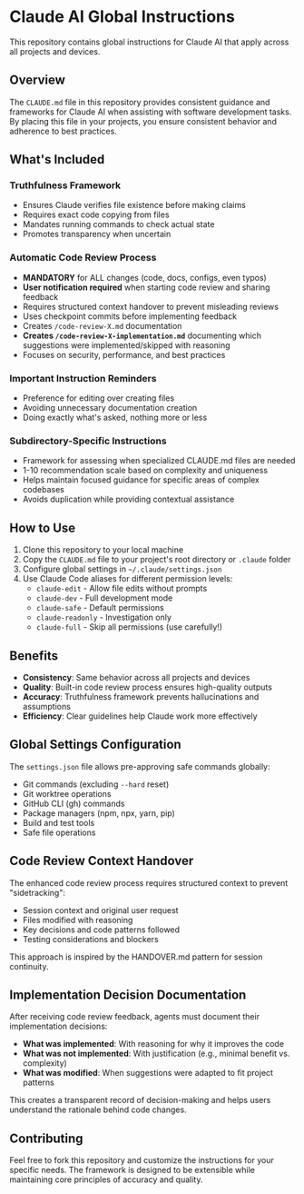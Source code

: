 # Claude AI Global Instructions

This repository contains global instructions for Claude AI that apply across all projects and devices.

## Overview

The `CLAUDE.md` file in this repository provides consistent guidance and frameworks for Claude AI when assisting with software development tasks. By placing this file in your projects, you ensure consistent behavior and adherence to best practices.

## What's Included

### Truthfulness Framework
- Ensures Claude verifies file existence before making claims
- Requires exact code copying from files
- Mandates running commands to check actual state
- Promotes transparency when uncertain

### Automatic Code Review Process
- **MANDATORY** for ALL changes (code, docs, configs, even typos)
- **User notification required** when starting code review and sharing feedback
- Requires structured context handover to prevent misleading reviews
- Uses checkpoint commits before implementing feedback
- Creates `/code-review-X.md` documentation
- **Creates `/code-review-X-implementation.md`** documenting which suggestions were implemented/skipped with reasoning
- Focuses on security, performance, and best practices

### Important Instruction Reminders
- Preference for editing over creating files
- Avoiding unnecessary documentation creation
- Doing exactly what's asked, nothing more or less

### Subdirectory-Specific Instructions
- Framework for assessing when specialized CLAUDE.md files are needed
- 1-10 recommendation scale based on complexity and uniqueness
- Helps maintain focused guidance for specific areas of complex codebases
- Avoids duplication while providing contextual assistance

## How to Use

1. Clone this repository to your local machine
2. Copy the `CLAUDE.md` file to your project's root directory or `.claude` folder
3. Configure global settings in `~/.claude/settings.json`
4. Use Claude Code aliases for different permission levels:
   - `claude-edit` - Allow file edits without prompts
   - `claude-dev` - Full development mode
   - `claude-safe` - Default permissions
   - `claude-readonly` - Investigation only
   - `claude-full` - Skip all permissions (use carefully!)

## Benefits

- **Consistency**: Same behavior across all projects and devices
- **Quality**: Built-in code review process ensures high-quality outputs
- **Accuracy**: Truthfulness framework prevents hallucinations and assumptions
- **Efficiency**: Clear guidelines help Claude work more effectively

## Global Settings Configuration

The `settings.json` file allows pre-approving safe commands globally:
- Git commands (excluding `--hard` reset)
- Git worktree operations
- GitHub CLI (gh) commands
- Package managers (npm, npx, yarn, pip)
- Build and test tools
- Safe file operations

## Code Review Context Handover

The enhanced code review process requires structured context to prevent "sidetracking":
- Session context and original user request
- Files modified with reasoning
- Key decisions and code patterns followed
- Testing considerations and blockers

This approach is inspired by the HANDOVER.md pattern for session continuity.

## Implementation Decision Documentation

After receiving code review feedback, agents must document their implementation decisions:
- **What was implemented**: With reasoning for why it improves the code
- **What was not implemented**: With justification (e.g., minimal benefit vs. complexity)
- **What was modified**: When suggestions were adapted to fit project patterns

This creates a transparent record of decision-making and helps users understand the rationale behind code changes.

## Contributing

Feel free to fork this repository and customize the instructions for your specific needs. The framework is designed to be extensible while maintaining core principles of accuracy and quality.